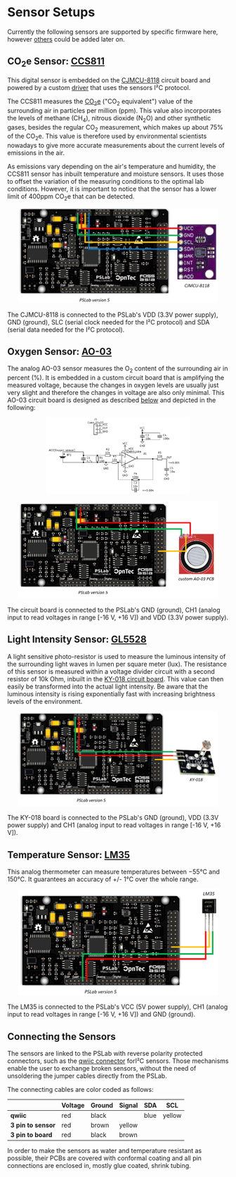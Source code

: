 # Sensor Setups

Currently the following sensors are supported by specific firmware here, however [others](https://pslab.io/sensors/) could be added later on.

## CO<sub>2</sub>e Sensor: [CCS811](https://cdn.sparkfun.com/assets/learn_tutorials/1/4/3/CCS811_Datasheet-DS000459.pdf)

This digital sensor is embedded on the [CJMCU-8118](https://www.amazon.co.jp/-/en/CJMCU-8118-HDC1080-Monoxide-Temperature-Humidity/dp/B07KWPHYLY) circuit board and powered by a custom [driver](../sensors/driver_ccs811.py) that uses the sensors I²C protocol.

The CCS811 measures the [CO<sub>2</sub>e](https://klima.com/blog/what-is-co2e/) ("CO<sub>2</sub> equivalent") value of the surrounding air in particles per million (ppm). This value also incorporates the levels of methane (CH<sub>4</sub>), nitrous dioxide (N<sub>2</sub>O) and other synthetic gases, besides the regular CO<sub>2</sub> measurement, which makes up about 75% of the CO<sub>2</sub>e. This value is therefore used by environmental scientists nowadays to give more accurate measurements about the current levels of emissions in the air.

As emissions vary depending on the air's temperature and humidity, the CCS811 sensor has inbuilt temperature and moisture sensors. It uses those to offset the variation of the measuring conditions to the optimal lab conditions. However, it is important to notice that the sensor has a lower limit of 400ppm CO<sub>2</sub>e that can be detected.

<p align="center">
    <img src="./images/co2_sensor_connection.png" alt="Connecting the co2 sensor" width="90%">
</p>
The CJMCU-8118 is connected to the PSLab's VDD (3.3V power supply), GND (ground), SLC (serial clock needed for the I²C protocol) and SDA (serial data needed for the I²C protocol).

## Oxygen Sensor: [AO-03](http://www.aosong.com/userfiles/files/media/Datasheet%20AO-03.pdf)

The analog AO-03 sensor measures the O<sub>2</sub> content of the surrounding air in percent (%). It is embedded in a custom circuit board that is amplifying the measured voltage, because the changes in oxygen levels are usually just very slight and therefore the changes in voltage are also only minimal. This AO-03 circuit board is designed as described [below](./ao-03_amplifier_circuit_design/) and depicted in the following:
<p align="center">
    <img src="./images/ao-03_amplifier_circuit_schematic.png" alt="Schematic of the amplifier board" width="65%">
</p>

<p align="center">
    <img src="./images/o2_sensor_connection.png" alt="Connecting the o2 sensor" width="90%">
</p>
The circuit board is connected to the PSLab's GND (ground), CH1 (analog input to read voltages in range [-16 V, +16 V]) and VDD (3.3V power supply).

## Light Intensity Sensor: [GL5528](https://pi.gate.ac.uk/pages/airpi-files/PD0001.pdf)

A light sensitive photo-resistor is used to measure the luminous intensity of the surrounding light waves in lumen per square meter (lux). The resistance of this sensor is measured within a voltage divider circuit with a second resistor of 10k Ohm, inbuilt in the [KY-018 circuit board](https://datasheetspdf.com/pdf-file/1402029/Joy-IT/KY-018/1). This value can then easily be transformed into the actual light intensity. Be aware that the luminous intensity is rising exponentially fast with increasing brightness levels of the environment.

<p align="center">
    <img src="./images/light_sensor_connection.png" alt="Connecting the light sensor" width="90%">
</p>
The KY-018 board is connected to the PSLab's GND (ground), VDD (3.3V power supply) and CH1 (analog input to read voltages in range [-16 V, +16 V]).

## Temperature Sensor: [LM35](https://www.ti.com/lit/ds/symlink/lm35.pdf)

This analog thermometer can measure temperatures between −55°C and 150°C. It guarantees an accuracy of +/- 1°C over the whole range.

<p align="center">
    <img src="./images/temp_sensor_connection.png" alt="Connecting the temperature sensor" width="90%">
</p>
The LM35 is connected to the PSLab's VCC (5V power supply), CH1 (analog input to read voltages in range [-16 V, +16 V]) and GND (ground).

## Connecting the Sensors

The sensors are linked to the PSLab with reverse polarity protected connectors, such as the [qwiic connector](https://www.sparkfun.com/qwiic) forI²C sensors.
Those mechanisms enable the user to exchange broken sensors, without the need of unsoldering the jumper cables directly from the PSLab.

The connecting cables are color coded as follows:

|                     | Voltage | Ground | Signal |  SDA | SCL    |
|---------------------|---------|--------|--------|----- |--------|
|      **qwiic**      |   red   |  black |        | blue | yellow |
| **3 pin to sensor** |   red   |  brown | yellow |      |        |
|  **3 pin to board** |   red   |  black |  brown |      |        |

In order to make the sensors as water and temperature resistant as possible, their PCBs are covered with conformal coating
and all pin connections are enclosed in, mostly glue coated, shrink tubing.
